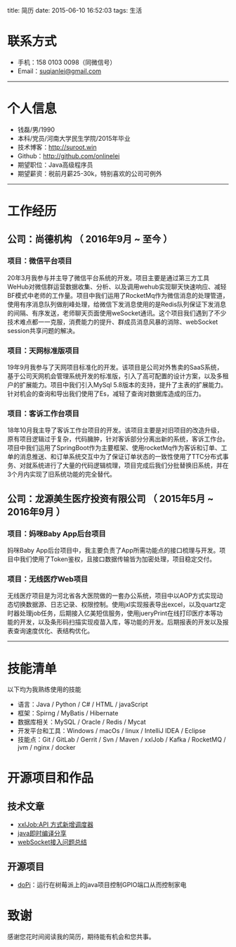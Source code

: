 title: 简历
date: 2015-06-10 16:52:03
tags: 生活

# 联系方式

- 手机：158 0103 0098（同微信号）
- Email：suqianlei@gmail.com 

---
# 个人信息

 - 钱磊/男/1990
 - 本科/党员/河南大学民生学院/2015年毕业
 - 技术博客：http://suroot.win
 - Github：http://github.com/onlinelei 
 - 期望职位：Java高级程序员
 - 期望薪资：税前月薪25-30k，特别喜欢的公司可例外

---
# 工作经历

## 公司：尚德机构 （ 2016年9月 ~ 至今 ）

### 项目：微信平台项目 

20年3月我参与并主导了微信平台系统的开发。项目主要是通过第三方工具WeHub对微信群运营数据收集、分析、以及调用wehub实现聊天快速响应、减轻BF模式中老师的工作量。项目中我们运用了RocketMq作为微信消息的处理管道，使用有序消息队列做削峰处理，给微信下发消息使用的是Redis队列保证下发消息的间隔、有序发送，老师聊天页面使用weSocket通讯。这个项目我们遇到了不少技术难点都一一克服，消费能力的提升、群成员消息风暴的消除、webSocket session共享问题的解决。

### 项目：天网标准版项目 
19年9月我参与了天网项目标准化的开发。该项目是公司对外售卖的SaaS系统，基于公司天网机会管理系统开发的标准版，引入了高可配置的设计方案，以及多租户的扩展能力。项目中我们引入MySql 5.8版本的支持，提升了主表的扩展能力。针对机会的查询和导出我们使用了Es，减轻了查询对数据库造成的压力。

### 项目：客诉工作台项目

18年10月我主导了客诉工作台项目的开发。该项目主要是对旧项目的改造升级，原有项目逻辑过于复杂，代码臃肿，针对客诉部分分离出新的系统，客诉工作台。项目中我们运用了SpringBoot作为主要框架、使用rocketMq作为客诉和订单、工单的消息推送、和订单系统交互中为了保证订单状态的一致性使用了TTC分布式事务、对就系统进行了大量的代码逻辑梳理，项目完成后我们分批替换旧系统，并在3个月内实现了旧系统功能的完全替代。

## 公司：龙源美生医疗投资有限公司 （ 2015年5月 ~ 2016年9月 ）

### 项目：妈咪Baby App后台项目
妈咪Baby App后台项目中，我主要负责了App所需功能点的接口梳理与开发。项目中我们使用了Token鉴权，且接口数据传输皆为加密处理，项目稳定交付。

### 项目：无线医疗Web项目
无线医疗项目是为河北省各大医院做的一套办公系统，项目中以AOP方式实现动态切换数据源、日志记录、权限控制。使用jxl实现报表导出excel，以及quartz定时器处理job任务，后期接入亿美短信服务，使用jueryPrint在线打印医疗本等功能的开发，以及条形码扫描实现疫苗入库，等功能的开发。后期报表的开发以及报表查询速度优化、表结构优化。

---

# 技能清单

以下均为我熟练使用的技能

- 语言：Java / Python / C# / HTML / javaScript
- 框架：Spirng / MyBatis / Hibernate
- 数据库相关：MySQL / Oracle / Redis / Mycat
- 开发平台和工具：Windows / macOs / linux / IntelliJ IDEA / Eclipse
- 技能点：Git / GitLab / Gerrit / Svn / Maven / xxlJob / Kafka / RocketMQ / jvm / nginx / docker 

# 开源项目和作品


## 技术文章
- [xxlJob:API 方式新增调度器](http://blog.suroot.win/2020/02/12/xxlJob-xxlJobAPI%E6%96%B0%E5%A2%9E%E8%B0%83%E5%BA%A6%E5%99%A8/)
- [java即时编译分享](http://suroot.win/2020/04/29/java-JIT%E5%8D%B3%E6%97%B6%E7%BC%96%E8%AF%91%E5%88%86%E4%BA%AB/) 
- [webSocket接入问题总结](http://suroot.win/2020/04/28/java-webSocket%E6%8E%A5%E5%85%A5%E7%A2%B0%E5%88%B0%E7%9A%84%E9%97%AE%E9%A2%98/)
## 开源项目

 - [doPi](http://github.com/yourname/projectname)：运行在树莓派上的java项目控制GPIO端口从而控制家电

# 致谢
感谢您花时间阅读我的简历，期待能有机会和您共事。